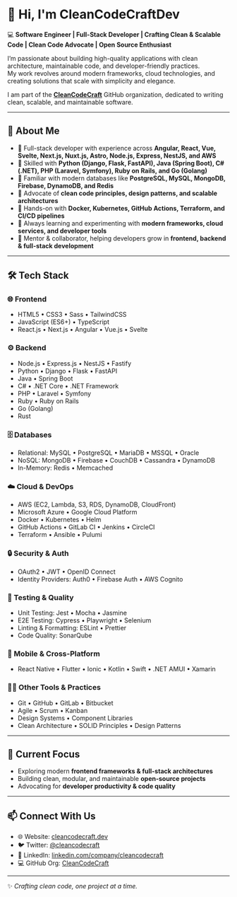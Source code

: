 # 👋 Hi, I'm CleanCodeCraftDev  

💻 **Software Engineer | Full-Stack Developer | Crafting Clean & Scalable Code | Clean Code Advocate | Open Source Enthusiast**

I’m passionate about building high-quality applications with clean architecture, maintainable code, and developer-friendly practices.  
My work revolves around modern frameworks, cloud technologies, and creating solutions that scale with simplicity and elegance. 

I am part of the [**CleanCodeCraft**](https://github.com/CleanCodeCraft) GitHub organization, dedicated to writing clean, scalable, and maintainable software.  

---

## 🚀 About Me  
- 🔹 Full-stack developer with experience across **Angular, React, Vue, Svelte, Next.js, Nuxt.js, Astro, Node.js, Express, NestJS, and AWS**  
- 🔹 Skilled with **Python (Django, Flask, FastAPI), Java (Spring Boot), C# (.NET), PHP (Laravel, Symfony), Ruby on Rails, and Go (Golang)**  
- 🔹 Familiar with modern databases like **PostgreSQL, MySQL, MongoDB, Firebase, DynamoDB, and Redis**  
- 🔹 Advocate of **clean code principles, design patterns, and scalable architectures**  
- 🔹 Hands-on with **Docker, Kubernetes, GitHub Actions, Terraform, and CI/CD pipelines**  
- 🔹 Always learning and experimenting with **modern frameworks, cloud services, and developer tools**  
- 🔹 Mentor & collaborator, helping developers grow in **frontend, backend & full-stack development**  

---

## 🛠️ Tech Stack  

### 🌐 Frontend  
- HTML5 • CSS3 • Sass • TailwindCSS  
- JavaScript (ES6+) • TypeScript  
- React.js • Next.js • Angular • Vue.js • Svelte  

### ⚙️ Backend  
- Node.js • Express.js • NestJS • Fastify  
- Python • Django • Flask • FastAPI  
- Java • Spring Boot  
- C# • .NET Core • .NET Framework 
- PHP • Laravel • Symfony  
- Ruby • Ruby on Rails  
- Go (Golang)  
- Rust

### 🗄️ Databases  
- Relational: MySQL • PostgreSQL • MariaDB • MSSQL • Oracle  
- NoSQL: MongoDB • Firebase • CouchDB • Cassandra • DynamoDB  
- In-Memory: Redis • Memcached  

### ☁️ Cloud & DevOps  
- AWS (EC2, Lambda, S3, RDS, DynamoDB, CloudFront)  
- Microsoft Azure • Google Cloud Platform  
- Docker • Kubernetes • Helm  
- GitHub Actions • GitLab CI • Jenkins • CircleCI  
- Terraform • Ansible • Pulumi  

### 🔒 Security & Auth  
- OAuth2 • JWT • OpenID Connect  
- Identity Providers: Auth0 • Firebase Auth • AWS Cognito  

### 🧪 Testing & Quality  
- Unit Testing: Jest • Mocha • Jasmine  
- E2E Testing: Cypress • Playwright • Selenium  
- Linting & Formatting: ESLint • Prettier  
- Code Quality: SonarQube  

### 📱 Mobile & Cross-Platform  
- React Native • Flutter • Ionic • Kotlin • Swift • .NET AMUI • Xamarin  

### 🧑‍💻 Other Tools & Practices  
- Git • GitHub • GitLab • Bitbucket  
- Agile • Scrum • Kanban  
- Design Systems • Component Libraries  
- Clean Architecture • SOLID Principles • Design Patterns  

---

## 🌱 Current Focus  
- Exploring modern **frontend frameworks & full-stack architectures**  
- Building clean, modular, and maintainable **open-source projects**  
- Advocating for **developer productivity & code quality**  

---

## 📫 Connect With Us  
- 🌐 Website: [cleancodecraft.dev](https://cleancodecraft.dev)  
- 🐦 Twitter: [@cleancodecraft](https://twitter.com/cleancodecraft)  
- 💼 LinkedIn: [linkedin.com/company/cleancodecraft](https://linkedin.com/company/cleancodecraft)  
- 💻 GitHub Org: [CleanCodeCraft](https://github.com/CleanCodeCraft)  

---

✨ *Crafting clean code, one project at a time.* 